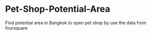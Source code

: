 # Pet-Shop-Potential-Area
Find potential area in Bangkok to open pet shop by use the data from foursquare
